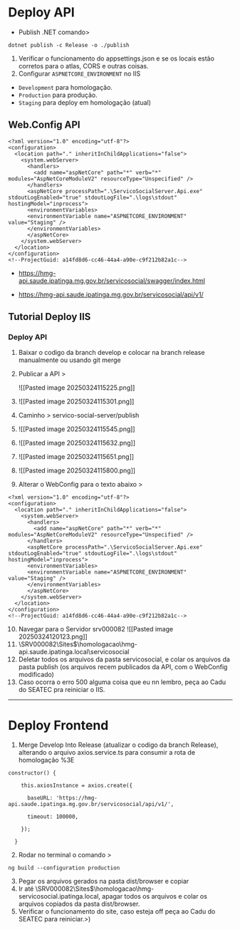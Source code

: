 
# Deploy API

- Publish .NET comando> 

```
dotnet publish -c Release -o ./publish
```

1. Verificar o funcionamento do appsettings.json e se os locais estão corretos para o atlas, CORS e outras coisas. 
2. Configurar `ASPNETCORE_ENVIRONMENT` no IIS

- `Development` para homologação.
- `Production` para produção.
- `Staging` para deploy em homologação (atual)

## Web.Config API

```
<?xml version="1.0" encoding="utf-8"?>
<configuration>
  <location path="." inheritInChildApplications="false">
    <system.webServer>
      <handlers>
        <add name="aspNetCore" path="*" verb="*" modules="AspNetCoreModuleV2" resourceType="Unspecified" />
      </handlers>
      <aspNetCore processPath=".\ServicoSocialServer.Api.exe" stdoutLogEnabled="true" stdoutLogFile=".\logs\stdout" hostingModel="inprocess">
      <environmentVariables>
      <environmentVariable name="ASPNETCORE_ENVIRONMENT" value="Staging" />
      </environmentVariables>
      </aspNetCore>
    </system.webServer>
  </location>
</configuration>
<!--ProjectGuid: a14fd8d6-cc46-44a4-a90e-c9f212b82a1c-->
```


- https://hmg-api.saude.ipatinga.mg.gov.br/servicosocial/swagger/index.html
  
- https://hmg-api.saude.ipatinga.mg.gov.br/servicosocial/api/v1/


## Tutorial Deploy IIS

### Deploy API


1. Baixar o codigo da branch develop e colocar na branch release manualmente ou usando git merge 

2. Publicar a API > 
   
   ![[Pasted image 20250324115225.png]]
3. ![[Pasted image 20250324115301.png]]
4. Caminho > servico-social-server/publish
5. ![[Pasted image 20250324115545.png]]
6. ![[Pasted image 20250324115632.png]]
7. ![[Pasted image 20250324115651.png]]
8. ![[Pasted image 20250324115800.png]] 
9. Alterar o WebConfig para o texto abaixo > 

```
<?xml version="1.0" encoding="utf-8"?>
<configuration>
  <location path="." inheritInChildApplications="false">
    <system.webServer>
      <handlers>
        <add name="aspNetCore" path="*" verb="*" modules="AspNetCoreModuleV2" resourceType="Unspecified" />
      </handlers>
      <aspNetCore processPath=".\ServicoSocialServer.Api.exe" stdoutLogEnabled="true" stdoutLogFile=".\logs\stdout" hostingModel="inprocess">
      <environmentVariables>
      <environmentVariable name="ASPNETCORE_ENVIRONMENT" value="Staging" />
      </environmentVariables>
      </aspNetCore>
    </system.webServer>
  </location>
</configuration>
<!--ProjectGuid: a14fd8d6-cc46-44a4-a90e-c9f212b82a1c-->
```

10. Navegar para o Servidor srv000082
![[Pasted image 20250324120123.png]]
11. \\SRV000082\Sites$\homologacao\hmg-api.saude.ipatinga.local\servicosocial
12. Deletar todos os arquivos da pasta servicosocial, e colar os arquivos da pasta publish (os arquivos recem publicados da API, com o WebConfig modificado)
13. Caso ocorra o erro 500 alguma coisa que eu nn lembro, peça ao Cadu do SEATEC pra reiniciar o IIS. 


---


# Deploy Frontend


1. Merge Develop Into Release (atualizar o codigo da branch Release), alterando o arquivo axios.service.ts para consumir a rota de homologação %3E 
   
```
constructor() {

    this.axiosInstance = axios.create({

      baseURL: 'https://hmg-api.saude.ipatinga.mg.gov.br/servicosocial/api/v1/',  

      timeout: 100000,

    });

  }
```

2. Rodar no terminal o comando > 

```
ng build --configuration production  
```

3. Pegar os arquivos gerados na pasta dist/browser e copiar
4. Ir até \\SRV000082\Sites$\homologacao\hmg-servicosocial.ipatinga.local, apagar todos os arquivos e colar os arquivos copiados da pasta dist/browser. 
5. Verificar o funcionamento do site, caso esteja off peça ao Cadu do SEATEC para reiniciar.>)
  

